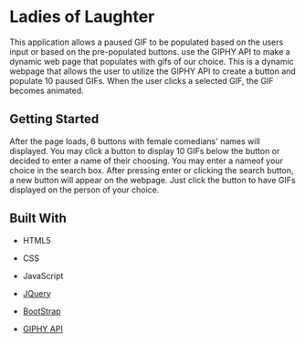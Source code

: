 # Ladies of Laughter

This application allows a paused GIF to be populated based on the users input or based on the pre-populated buttons. use the GIPHY API to make a dynamic web page that populates with gifs of our choice.
This is a dynamic webpage that allows the user to utilize the GIPHY API to create a button and populate 10 paused GIFs. When the user clicks a selected GIF, the GIF becomes animated. 

## Getting Started

After the page loads, 6 buttons with female comedians' names will displayed. You may click a button to display 10 GIFs below the button or decided to enter a name of their choosing. You may enter a nameof your choice in the search box. After pressing enter or clicking the search button, a new button will appear on the webpage. Just click the button to have GIFs displayed on the person of your choice. 

## Built With

- HTML5

- CSS

- JavaScript

- [JQuery](https://api.jquery.com/)

- [BootStrap](https://getbootstrap.com/)

- [GIPHY API](https://giphy.com/)


